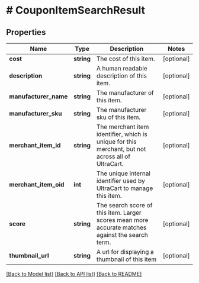 # # CouponItemSearchResult

## Properties

Name | Type | Description | Notes
------------ | ------------- | ------------- | -------------
**cost** | **string** | The cost of this item. | [optional]
**description** | **string** | A human readable description of this item. | [optional]
**manufacturer_name** | **string** | The manufacturer of this item. | [optional]
**manufacturer_sku** | **string** | The manufacturer sku of this item. | [optional]
**merchant_item_id** | **string** | The merchant item identifier, which is unique for this merchant, but not across all of UltraCart. | [optional]
**merchant_item_oid** | **int** | The unique internal identifier used by UltraCart to manage this item. | [optional]
**score** | **string** | The search score of this item.  Larger scores mean more accurate matches against the search term. | [optional]
**thumbnail_url** | **string** | A url for displaying a thumbnail of this item | [optional]

[[Back to Model list]](../../README.md#models) [[Back to API list]](../../README.md#endpoints) [[Back to README]](../../README.md)
